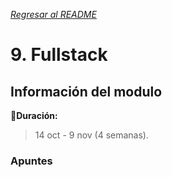 [*Regresar al README*](https://github.com/PJDev1/mi-block-de-notas/blob/main/README.md)

# 9. Fullstack

## Información del modulo

📅**Duración:** 
> 14 oct - 9 nov (4 semanas).

### Apuntes 
